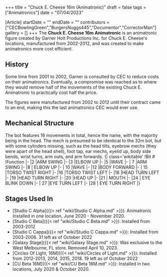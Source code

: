 +++
title = "Chuck E. Cheese 16m (Animatronic)"
draft = false
tags = ["Animatronics"]
date = "07/04/2023"

[Article]
startDate = ""
endDate = ""
contributors = ["CECBowlingGreen","BurgersNuggs445","Documentor","CorrectorMan"]
gallery = []
+++
The <b>Chuck E. Cheese 16m Animatronic</b> is an animatronic figure created by Garner Holt Productions Inc. for Chuck E. Cheese's locations, manufactured from 2002-2012, and was created to make animatronics more cost efficient.

<h2> History </h2>
Some time from 2001 to 2002, Garner is consulted by CEC to reduce costs on their animatronics. Eventually, a compromise was reached as to where they would remove half of the movements of the existing Chuck E. Animatronic to practically cost half the price.  

The figures were manufactured from 2002 to 2012 until their contract came to an end, making this the last animatronics CEC would ever use. 

<h2> Mechanical Structure </h2>

The bot features 16 movements in total, hence the name, with the majority being in the head. The mech is presumed to be identical to the 32m bot, but with some cylinders missing, such as the head tilts, eyebrow mechs (they were apart of the head shell), foot tap, ear mechs, eyelid up, body side bends, wrist turns, arm outs, and arm forwards.
{| class='wikitable'
!Bit #
!Function
|-
|2
|ARM SWING
|-
|3
|ELBOW UP
|-
|5
|WAVE
|-
| 7
|ARM SWING
|-
|8
| ELBOW UP
|-
| 10
|WAVE 
|-
|12
|BODY FORWARD
|-
| 15
|TORSO TWIST RIGHT
|-
|16
|TORSO TWIST LEFT
|-
|18
|HEAD TURN LEFT
|-
|19
|HEAD TURN RIGHT
|-
|20
|HEAD UP
|-
|21 
| MOUTH
|-
|24 
| EYE BLINK DOWN
|-
| 27
|EYE TURN LEFT
|-
|28
| EYE TURN RIGHT
|}

<h2> Stages Used In </h2>

* [Studio C Alpha]({{< ref "wiki/Studio C Alpha.md" >}}): Animatronic Installed in one location, June 2020 - November 2020. 
* [Studio C Beta]({{< ref "wiki/Studio C Beta.md" >}}): Installed from 2003-2012
* [Studio C Cappa]({{< ref "wiki/Studio C Cappa.md" >}}): Installed from 2003-2006. 31 left as of October 2022
* [Galaxy Stage]({{< ref "wiki/Galaxy Stage.md" >}}): Was exclusive to the West Melbourne, FL store. Removed April 10, 2023.
* [Circles Of Light, 16M]({{< ref "wiki/Circles of Light.md" >}}): Installed from 2012-2013, 2014, 2015, 2018. 19 left as of October 2022
* [CU Beta 16M]({{< ref "wiki/CU Beta 16M.md" >}}): Installed in two locations, July 2020 & October 2020.

